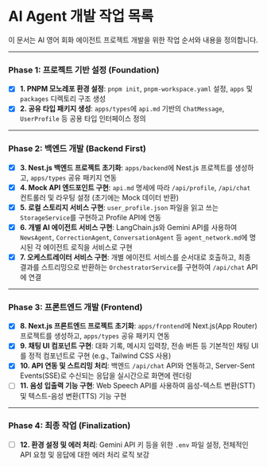# AI Agent 개발 작업 목록

이 문서는 AI 영어 회화 에이전트 프로젝트 개발을 위한 작업 순서와 내용을 정의합니다.

---

### Phase 1: 프로젝트 기반 설정 (Foundation)

- [x] **1. PNPM 모노레포 환경 설정**: `pnpm init`, `pnpm-workspace.yaml` 설정, `apps` 및 `packages` 디렉토리 구조 생성
- [x] **2. 공유 타입 패키지 생성**: `apps/types`에 `api.md` 기반의 `ChatMessage`, `UserProfile` 등 공용 타입 인터페이스 정의

---

### Phase 2: 백엔드 개발 (Backend First)

- [x] **3. Nest.js 백엔드 프로젝트 초기화**: `apps/backend`에 Nest.js 프로젝트를 생성하고, `apps/types` 공유 패키지 연동
- [x] **4. Mock API 엔드포인트 구현**: `api.md` 명세에 따라 `/api/profile`, `/api/chat` 컨트롤러 및 라우팅 설정 (초기에는 Mock 데이터 반환)
- [x] **5. 로컬 스토리지 서비스 구현**: `user_profile.json` 파일을 읽고 쓰는 `StorageService`를 구현하고 Profile API에 연동
- [x] **6. 개별 AI 에이전트 서비스 구현**: LangChain.js와 Gemini API를 사용하여 `NewsAgent`, `CorrectionAgent`, `ConversationAgent` 등 `agent_network.md`에 명시된 각 에이전트 로직을 서비스로 구현
- [x] **7. 오케스트레이터 서비스 구현**: 개별 에이전트 서비스를 순서대로 호출하고, 최종 결과를 스트리밍으로 반환하는 `OrchestratorService`를 구현하여 `/api/chat` API에 연결

---

### Phase 3: 프론트엔드 개발 (Frontend)

- [x] **8. Next.js 프론트엔드 프로젝트 초기화**: `apps/frontend`에 Next.js(App Router) 프로젝트를 생성하고, `apps/types` 공유 패키지 연동
- [x] **9. 채팅 UI 컴포넌트 구현**: 대화 기록, 메시지 입력창, 전송 버튼 등 기본적인 채팅 UI를 정적 컴포넌트로 구현 (e.g., Tailwind CSS 사용)
- [x] **10. API 연동 및 스트리밍 처리**: 백엔드 `/api/chat` API와 연동하고, Server-Sent Events(SSE)로 수신되는 응답을 실시간으로 화면에 렌더링
- [ ] **11. 음성 입출력 기능 구현**: Web Speech API를 사용하여 음성-텍스트 변환(STT) 및 텍스트-음성 변환(TTS) 기능 구현

---

### Phase 4: 최종 작업 (Finalization)

- [ ] **12. 환경 설정 및 에러 처리**: Gemini API 키 등을 위한 `.env` 파일 설정, 전체적인 API 요청 및 응답에 대한 에러 처리 로직 보강
